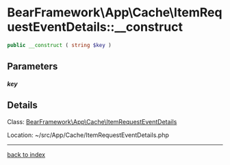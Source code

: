 # BearFramework\App\Cache\ItemRequestEventDetails::__construct

```php
public __construct ( string $key )
```

## Parameters

##### key

## Details

Class: [BearFramework\App\Cache\ItemRequestEventDetails](bearframework.app.cache.itemrequesteventdetails.class.md)

Location: ~/src/App/Cache/ItemRequestEventDetails.php

---

[back to index](index.md)

